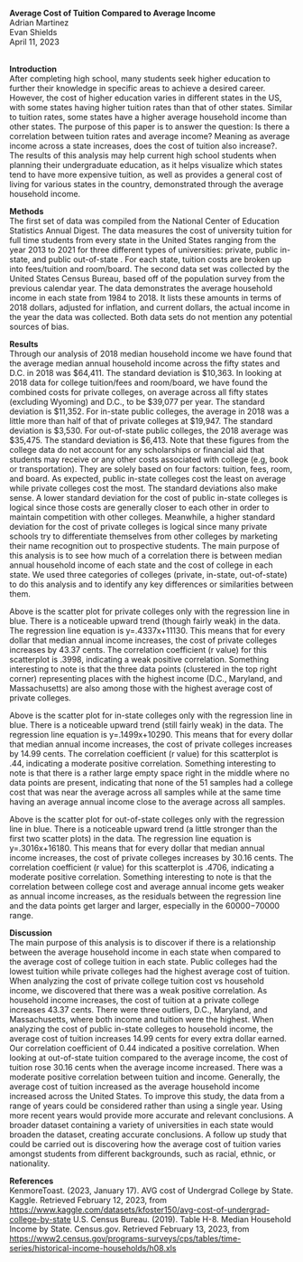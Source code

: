 **Average Cost of Tuition Compared to Average Income** 
<br>Adrian Martinez 
<br>Evan Shields
<br>April 11, 2023<br><br>

**Introduction**<br>
After completing high school, many students seek higher education to further their knowledge in specific areas to achieve a desired career. However, the cost of higher education varies in different states in the US, with some states having higher tuition rates than that of other states. Similar to tuition rates, some states have a higher average household income than other states. 
The purpose of this paper is to answer the question: Is there a correlation between tuition rates and average income? Meaning as average income across a state increases, does the cost of tuition also increase?. The results of this analysis may help current high school students when planning their undergraduate education, as it helps visualize which states  tend to have more expensive tuition, as well as provides a general cost of living for various states in the country, demonstrated through the average household income. 

**Methods**<br>
The first set of data was compiled from the National Center of Education Statistics Annual Digest. The data measures the cost of university tuition for full time students from every state in the United States ranging from the year 2013 to 2021 for three different types of  universities: private, public in-state, and public out-of-state . For each state, tuition costs are broken up into fees/tuition and room/board. 
The second data set was collected by the United States Census Bureau, based off of the population survey from the previous calendar year. The data demonstrates the average household income in each state from 1984 to 2018. It lists these amounts in terms of 2018 dollars, adjusted for inflation, and current dollars, the actual income in the year the data was collected.
Both data sets do not mention any potential sources of bias. 

**Results**<br>
Through our analysis of 2018 median household income we have found that the average median annual household income across the fifty states and D.C. in 2018 was $64,411. The standard deviation is $10,363. In looking at 2018 data for college tuition/fees and room/board, we have found the combined costs for private colleges, on average across all fifty states (excluding Wyoming) and D.C., to be $39,077 per year. The standard deviation is $11,352. For in-state public colleges, the average in 2018 was a little more than half of that of private colleges at $19,947. The standard deviation is $3,530. For out-of-state public colleges, the 2018 average was $35,475. The standard deviation is $6,413. Note that these figures from the college data do not account for any scholarships or financial aid that students may receive or any other costs associated with college (e.g, book or transportation). They are solely based on four factors: tuition, fees, room, and board. 
As expected, public in-state colleges cost the least on average while private colleges cost the most. The standard deviations also make sense. A lower standard deviation for the cost of public in-state colleges is logical since those costs are generally closer to each other in order to maintain competition with other colleges. Meanwhile, a higher standard deviation for the cost of private colleges is logical since many private schools try to differentiate themselves from other colleges by marketing their name recognition out to prospective students. The main purpose of this analysis is to see how much of a correlation there is between median annual household income of each state and the cost of college in each state. We used three categories of colleges (private, in-state, out-of-state) to do this analysis and to identify any key differences or similarities between them.          


 
Above is the scatter plot for private colleges only with the regression line in blue. There is a noticeable upward trend (though fairly weak) in the data. The regression line equation is y=.4337x+11130. This means that for every dollar that median annual income increases, the cost of private colleges increases by 43.37 cents. The correlation coefficient (r value) for this scatterplot is .3998, indicating a weak positive correlation. Something interesting to note is that the three data points (clustered in the top right corner) representing places with the highest income (D.C., Maryland, and Massachusetts) are also among those with the highest average cost of private colleges.

Above is the scatter plot for in-state colleges only with the regression line in blue. There is a noticeable upward trend (still fairly weak) in the data. The regression line equation is y=.1499x+10290. This means that for every dollar that median annual income increases, the cost of private colleges increases by 14.99 cents. The correlation coefficient (r value) for this scatterplot is .44, indicating a moderate positive correlation. Something interesting to note is that there is a rather large empty space right in the middle where no data points are present, indicating that none of the 51 samples had a college cost that was near the average across all samples while at the same time having an average annual income close to the average across all samples.

Above is the scatter plot for out-of-state colleges only with the regression line in blue. There is a noticeable upward trend (a little stronger than the first two scatter plots) in the data. The regression line equation is y=.3016x+16180. This means that for every dollar that median annual income increases, the cost of private colleges increases by 30.16 cents. The correlation coefficient (r value) for this scatterplot is .4706, indicating a moderate positive correlation. Something interesting to note is that the correlation between college cost and average annual income gets weaker as annual income increases, as the residuals between the regression line and the data points get larger and larger, especially in the $60000-$70000 range.

**Discussion**<br>
The main purpose of this analysis is to discover if there is a relationship between the average household income in each state when compared to the average cost of college tuition in each state. Public colleges had the lowest tuition while private colleges had the highest average cost of tuition. When analyzing the cost of private college tuition cost vs household income, we discovered that there was a weak positive correlation. As household income increases, the cost of tuition at a private college increases 43.37 cents. There were three outliers, D.C., Maryland, and Massachusetts, where both income and tuition were the highest. When analyzing the cost of public in-state colleges to household income, the average cost of tuition increases 14.99 cents for every extra dollar earned. Our correlation coefficient of 0.44 indicated a positive correlation. When looking at out-of-state tuition compared to the average income, the cost of tuition rose 30.16 cents when the average income increased. There was a moderate positive correlation between tuition and income. Generally, the average cost of tuition increased as the average household income increased across the United States. 
To improve this study, the data from a range of years could be considered rather than using a single year. Using more recent years would provide more accurate and relevant conclusions. A broader dataset containing a variety of universities in each state would broaden the dataset, creating accurate conclusions. A follow up study that could be carried out is discovering how the average cost of tuition varies amongst students from different backgrounds, such as racial, ethnic, or  nationality. 





**References**<br> 
KenmoreToast. (2023, January 17). AVG cost of Undergrad College by State. Kaggle. Retrieved 
February 12, 2023, from https://www.kaggle.com/datasets/kfoster150/avg-cost-of-undergrad-college-by-state 
U.S. Census Bureau. (2019). Table H-8. Median Household Income by State. Census.gov. Retrieved February 13, 2023, from https://www2.census.gov/programs-surveys/cps/tables/time-series/historical-income-households/h08.xls


